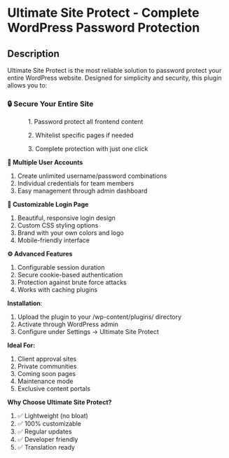 <h1>Ultimate Site Protect - Complete WordPress Password Protection</h1>

<h2>Description</h2>
Ultimate Site Protect is the most reliable solution to password protect your entire WordPress website. Designed for simplicity and security, this plugin allows you to:

<h3>🔒 Secure Your Entire Site</h3>
<ul>
 <ol>
  1. Password protect all frontend content
 </ol>
 <ol>
  2. Whitelist specific pages if needed
 </ol>
 <ol>
  3. Complete protection with just one click
 </ol>
</ul>
 
 
 

**👥 Multiple User Accounts**
 1. Create unlimited username/password combinations
 2. Individual credentials for team members
 3. Easy management through admin dashboard

**🎨 Customizable Login Page**
 1. Beautiful, responsive login design
 2. Custom CSS styling options
 3. Brand with your own colors and logo
 4. Mobile-friendly interface

**⚙️ Advanced Features**
 1. Configurable session duration
 2. Secure cookie-based authentication
 3. Protection against brute force attacks
 4. Works with caching plugins

**Installation**:
 1. Upload the plugin to your /wp-content/plugins/ directory
 2. Activate through WordPress admin
 3. Configure under Settings → Ultimate Site Protect

**Ideal For:**
 1. Client approval sites
 2. Private communities
 3. Coming soon pages
 4. Maintenance mode
 5. Exclusive content portals

**Why Choose Ultimate Site Protect?**

 1. ✅ Lightweight (no bloat)
 2. ✅ 100% customizable
 3. ✅ Regular updates
 4. ✅ Developer friendly
 5. ✅ Translation ready
